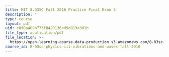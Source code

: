 ```yaml
---
title: MIT 8.03SC Fall 2016 Practice Final Exam 3
description: ''
type: course
layout: pdf
uid: c0f0a489b773f8420136ad9d813a3d1b
file_type: application/pdf
file_location: >-
  https://open-learning-course-data-production.s3.amazonaws.com/8-03sc-physics-iii-vibrations-and-waves-fall-2016/c0f0a489b773f8420136ad9d813a3d1b_MIT8_03SCF16_PracticeFinalExam3.pdf
course_id: 8-03sc-physics-iii-vibrations-and-waves-fall-2016
---
```

